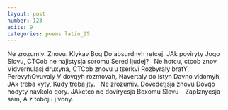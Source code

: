 ```yaml
---
layout: post
number: 123
edits: 9
categories: poems latin_25
---
```


Ne zrozumiv. Znovu. 
Klykav Boq 
Do absurdnyh retcej. 
JAk poviryty Joqo Slovu,
CTCob ne najistysja soromu 
Sered ljudej?
 
Ne hotcu, ctcob znov
Vidvernulasj druxyna, 
CTCob znovu u tserkvi
Rozbyraly bratY,
PerevyhOvuvaly 
V dovqyh rozmovah,
Navertaly do istyn 
Davno vidomyh,
JAk treba xyty,
Kudy treba jty.
 
Ne zrozumiv. 
Dovedetjsja znovu
Dovqo hodyty navkolo qory.
JAkctco ne dovirycsja 
Boxomu Slovu – 
ZapIznycsja sam, 
A z toboju j vony. 
